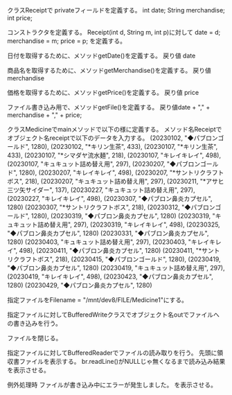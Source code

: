 クラスReceiptで
privateフィールドを定義する。
int date;
String merchandise;
int price;

コンストラクタを定義する。
Receipt(int d, String m, int p)に対して
date = d;
merchandise = m;
price = p;
を定義する。

日付を取得するために、メソッドgetDate()を定義する。
戻り値 date

商品名を取得するために、メソッドgetMerchandise()を定義する。
戻り値 merchandise

価格を取得するために、メソッドgetPrice()を定義する。
戻り値 price

ファイル書き込み用で、メソッドgetFile()を定義する。
戻り値date + "," + merchandise + "," + price;

クラスMedicineでmainメソッドで以下の様に定義する。
メソッド名Receiptでオブジェクト名receiptで以下のデータを入力する。
(20230102, "◆パブロンゴールド", 1280),
(20230102, "*キリン生茶", 433),
(20230107, "*キリン生茶", 433),
(20230107, "*シマダヤ流水麺", 218),
(20230107, "キレイキレイ", 498),
(20230107, "キュキュット詰め替え用", 297),
(20230207, "◆パブロンゴールド", 1280),
(20230207, "キレイキレイ", 498),
(20230207, "*サントリクラフトボス", 218),
(20230207, "キュキュット詰め替え用", 297),
(20230211, "*アサヒ三ツ矢サイダー", 137),
(20230227, "キュキュット詰め替え用", 297),
(20230227, "キレイキレイ", 498),
(20230307, "◆パブロン鼻炎カプセル", 1280)
(20230307, "*サントリクラフトボス", 218),
(20230312, "◆パブロンゴールド", 1280),
(20230319, "◆パブロン鼻炎カプセル", 1280)
(20230319, "キュキュット詰め替え用", 297),
(20230319, "キレイキレイ", 498),
(20230325, "◆パブロン鼻炎カプセル", 1280)
(20230331, "◆パブロン鼻炎カプセル", 1280)
(20230403, "キュキュット詰め替え用", 297),
(20230403, "キレイキレイ", 498),
(20230411, "◆パブロン鼻炎カプセル", 1280)
(20230411, "*サントリクラフトボス", 218),
(20230415, "◆パブロンゴールド", 1280),
(20230419, "◆パブロン鼻炎カプセル", 1280)
(20230419, "キュキュット詰め替え用", 297),
(20230419, "キレイキレイ", 498),
(20230423, "◆パブロン鼻炎カプセル", 1280)
(20230429, "◆パブロン鼻炎カプセル", 1280)

指定ファイルをFilename = "/mnt/dev8/FILE/Medicine1"にする。

指定ファイルに対してBufferedWriteクラスでオブジェクト名outでファイルへの書き込みを行う。

ファイルを閉じる。

指定ファイルに対してBufferedReaderでファイルの読み取りを行う。
先頭に領収書ファイルを表示する。
br.readLine()がNULLじゃ無くなるまで読み込み結果を表示させる。

例外処理時
ファイルが書き込み中にエラーが発生しました。
を表示させる。
